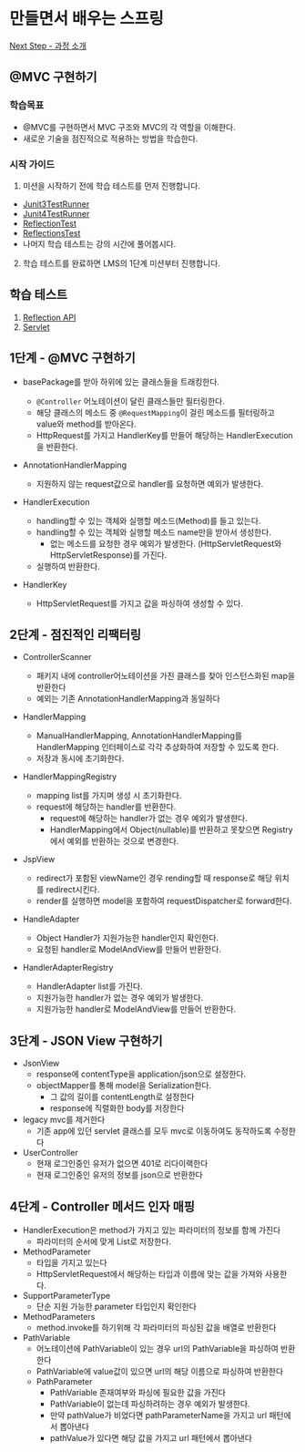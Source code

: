 # 만들면서 배우는 스프링
[Next Step - 과정 소개](https://edu.nextstep.camp/c/4YUvqn9V)

## @MVC 구현하기

### 학습목표
- @MVC를 구현하면서 MVC 구조와 MVC의 각 역할을 이해한다.
- 새로운 기술을 점진적으로 적용하는 방법을 학습한다.

### 시작 가이드
1. 미션을 시작하기 전에 학습 테스트를 먼저 진행합니다.
  - [Junit3TestRunner](study/src/test/java/reflection/Junit3TestRunner.java)
  - [Junit4TestRunner](study/src/test/java/reflection/Junit4TestRunner.java)
  - [ReflectionTest](study/src/test/java/reflection/ReflectionTest.java)
  - [ReflectionsTest](study/src/test/java/reflection/ReflectionsTest.java)
  - 나머지 학습 테스트는 강의 시간에 풀어봅시다.
2. 학습 테스트를 완료하면 LMS의 1단계 미션부터 진행합니다.

## 학습 테스트
1. [Reflection API](study/src/test/java/reflection)
2. [Servlet](study/src/test/java/servlet)

## 1단계 - @MVC 구현하기
- basePackage를 받아 하위에 있는 클래스들을 트래킹한다.
  - `@Controller` 어노테이션이 달린 클래스들만 필터링한다.
  - 해당 클래스의 메소드 중 `@RequestMapping`이 걸린 메소드를 필터링하고 value와 method를 받아온다.
  - HttpRequest를 가지고 HandlerKey를 만들어 해당하는 HandlerExecution을 반환한다.
- AnnotationHandlerMapping
  - 지원하지 않는 request값으로 handler를 요청하면 예외가 발생한다.

- HandlerExecution
  - handling할 수 있는 객체와 실행할 메소드(Method)를 들고 있는다.
  - handling할 수 있는 객체와 실행할 메소드 name만을 받아서 생성한다.
    - 없는 메소드를 요청한 경우 예외가 발생한다. (HttpServletRequest와 HttpServletResponse)를 가진다.
  - 실행하여 반환한다.
- HandlerKey
  - HttpServletRequest를 가지고 값을 파싱하여 생성할 수 있다.

## 2단계 - 점진적인 리팩터링
- ControllerScanner
  - 패키지 내에 controller어노테이션을 가진 클래스를 찾아 인스턴스화된 map을 반환한다
  - 예외는 기존 AnnotationHandlerMapping과 동일하다

- HandlerMapping
  - ManualHandlerMapping, AnnotationHandlerMapping를 HandlerMapping 인터페이스로 각각 추상화하여 저장할 수 있도록 한다.
  - 저장과 동시에 초기화한다.
- HandlerMappingRegistry
  - mapping list를 가지며 생성 시 초기화한다.
  - request에 해당하는 handler를 반환한다.
    - request에 해당하는 handler가 없는 경우 예외가 발생햔다.
    - HandlerMapping에서 Object(nullable)를 반환하고 못찾으면 Registry에서 예외를 반환하는 것으로 변경한다.
- JspView
  - redirect가 포함된 viewName인 경우 rending할 때 response로 해당 위치를 redirect시킨다.
  - render를 실행하면 model을 포함하여 requestDispatcher로 forward한다.
- HandleAdapter
  - Object Handler가 지원가능한 handler인지 확인한다.
  - 요청된 handler로 ModelAndView를 만들어 반환한다.
- HandlerAdapterRegistry
  - HandlerAdapter list를 가진다.
  - 지원가능한 handler가 없는 경우 예외가 발생한다.
  - 지원가능한 handler로 ModelAndView를 만들어 반환한다.

## 3단계 - JSON View 구현하기
- JsonView
  - response에 contentType을 application/json으로 설정한다.
  - objectMapper를 통해 model을 Serialization한다.
    - 그 값의 길이를 contentLength로 설정한다
    - response에 직렬화한 body를 저장한다
- legacy mvc를 제거한다
  - 기존 app에 있던 servlet 클래스를 모두 mvc로 이동하여도 동작하도록 수정한다
- UserController
  - 현재 로그인중인 유저가 없으면 401로 리다이랙한다
  - 현재 로그인중인 유저의 정보를 json으로 반환한다

## 4단계 - Controller 메서드 인자 매핑
- HandlerExecution은 method가 가지고 있는 파라미터의 정보를 함께 가진다
  - 파라미터의 순서에 맞게 List로 저장한다.
- MethodParameter
  - 타입을 가지고 있는다
  - HttpServletRequest에서 해당하는 타입과 이름에 맞는 값을 가져와 사용한다.
- SupportParameterType
  - 단순 지원 가능한 parameter 타입인지 확인한다
- MethodParameters
  - method.invoke를 하기위해 각 파라미터의 파싱된 값을 배열로 반환한다
- PathVariable
  - 어노테이션에 PathVariable이 있는 경우 url의 PathVariable을 파싱하여 반환한다
  - PathVariable에 value값이 있으면 url의 해당 이름으로 파싱하여 반환한다
  - PathParameter
    - PathVariable 존재여부와 파싱에 필요한 값을 가진다
    - PathVariable이 없는데 파싱하려하는 경우 예외가 발생한다.
    - 만약 pathValue가 비었다면 pathParameterName을 가지고 url 패턴에서 뽑아낸다
    - pathValue가 있다면 해당 값을 가지고 url 패턴에서 뽑아낸다
